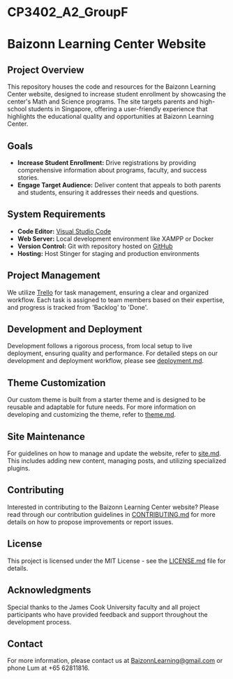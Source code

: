 # CP3402_A2_GroupF

# Baizonn Learning Center Website

## Project Overview
This repository houses the code and resources for the Baizonn Learning Center website, designed to increase student enrollment by showcasing the center's Math and Science programs. The site targets parents and high-school students in Singapore, offering a user-friendly experience that highlights the educational quality and opportunities at Baizonn Learning Center.

## Goals
- **Increase Student Enrollment:** Drive registrations by providing comprehensive information about programs, faculty, and success stories.
- **Engage Target Audience:** Deliver content that appeals to both parents and students, ensuring it addresses their needs and questions.

## System Requirements
- **Code Editor:** [Visual Studio Code](https://code.visualstudio.com/)
- **Web Server:** Local development environment like XAMPP or Docker
- **Version Control:** Git with repository hosted on [GitHub](https://github.com/)
- **Hosting:** Host Stinger for staging and production environments
   
## Project Management
We utilize [Trello](https://trello.com) for task management, ensuring a clear and organized workflow. Each task is assigned to team members based on their expertise, and progress is tracked from 'Backlog' to 'Done'.
   
## Development and Deployment
Development follows a rigorous process, from local setup to live deployment, ensuring quality and performance. For detailed steps on our development and deployment workflow, please see [deployment.md](deployment.md).

## Theme Customization
Our custom theme is built from a starter theme and is designed to be reusable and adaptable for future needs. For more information on developing and customizing the theme, refer to [theme.md](theme.md).

## Site Maintenance
For guidelines on how to manage and update the website, refer to [site.md](site.md). This includes adding new content, managing posts, and utilizing specialized plugins. 

## Contributing
Interested in contributing to the Baizonn Learning Center website? Please read through our contribution guidelines in [CONTRIBUTING.md](CONTRIBUTING.md) for more details on how to propose improvements or report issues.

## License
This project is licensed under the MIT License - see the [LICENSE.md](LICENSE.md) file for details.

## Acknowledgments
Special thanks to the James Cook University faculty and all project participants who have provided feedback and support throughout the development process.

## Contact
For more information, please contact us at [BaizonnLearning@gmail.com](mailto:BaizonnLearning@gmail.com) or phone Lum at +65 62811816.

